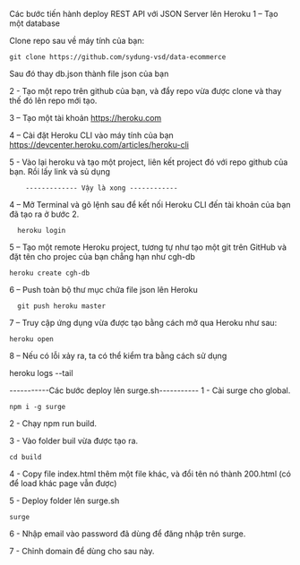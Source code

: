 Các bước tiến hành deploy REST API với JSON Server lên Heroku
1 – Tạo một database

Clone repo sau về máy tính của bạn:

    git clone https://github.com/sydung-vsd/data-ecommerce

Sau đó thay db.json thành file json của bạn

2 - Tạo một repo trên github của bạn, và đẩy repo vừa được clone và thay thế đó lên repo mới tạo.

3 – Tạo một tài khoản https://heroku.com

4 – Cài đặt Heroku CLI vào máy tính của bạn https://devcenter.heroku.com/articles/heroku-cli

5 - Vào lại heroku và tạo một project, liên kết project đó với repo github của bạn. Rồi lấy link và sủ dụng

        ------------- Vậy là xong ------------

4 – Mở Terminal và gõ lệnh sau để kết nối Heroku CLI đến tài khoản của bạn đã tạo ra ở bước 2.

      heroku login

5 – Tạo một remote Heroku project, tương tự như tạo một git trên GitHub và đặt tên cho projec của bạn chẳng hạn như cgh-db

    heroku create cgh-db

6 – Push toàn bộ thư mục chứa file json lên Heroku

      git push heroku master

7 – Truy cập ứng dụng vừa được tạo bằng cách mở qua Heroku như sau:

    heroku open

8 – Nếu có lỗi xảy ra, ta có thể kiểm tra bằng cách sử dụng

heroku logs --tail


-----------Các bước deploy lên surge.sh----------- 
1 - Cài surge cho global.

    npm i -g surge 
2 - Chạy npm run build.

3 - Vào folder buil vừa được tạo ra.

    cd build
    
4 - Copy file index.html thêm một file khác, và đổi tên nó thành 200.html  (có để load khác page vẫn được)

5 - Deploy folder lên surge.sh

    surge
    
6 - Nhập email vào password đã dùng để đăng nhập trên surge.

7 - Chỉnh domain để dùng cho sau này.
